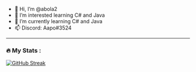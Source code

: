 - 👋 Hi, I’m @abola2
- 👀 I’m interested learning C# and Java
- 🌱 I’m currently learning C# and Java
- 📫 Discord: Aapo#3524

---

### :fire: My Stats :
[![GitHub Streak](https://github-readme-streak-stats.herokuapp.com?user=abola2&theme=dark&hide_border=true&border_radius=3.9&background=B4BCDD)](https://git.io/streak-stats)

